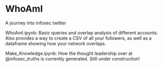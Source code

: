 # WhoAmI
A journey into infosec twitter

WhoAmI.ipynb: Basic queries and overlap analysis of different accounts. Also provides a way to create a CSV of all your followers, as well as a dataframe showing how your network overlaps.

Make_Knowledge.ipynb: How the thought leadership over at @infosec_truths is currently generated. Still under construction!
